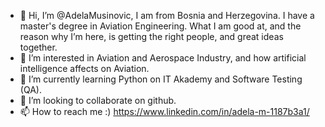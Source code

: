 - 👋 Hi, I’m @AdelaMusinovic, I am from Bosnia and Herzegovina. I have a master's degree in Aviation Engineering.
     What I am good at, and the reason why I’m here, is getting the right people, and great ideas together.
- 👀 I’m interested in Aviation and Aerospace Industry, and how artificial intelligence affects on Aviation.
- 🌱 I’m currently learning Python on IT Akademy and Software Testing (QA).
- 💞️ I’m looking to collaborate on github.
- 📫 How to reach me :) https://www.linkedin.com/in/adela-m-1187b3a1/

<!---
AdelaMusinovic/AdelaMusinovic is a ✨ special ✨ repository because its `README.md` (this file) appears on your GitHub profile.
You can click the Preview link to take a look at your changes.
--->
